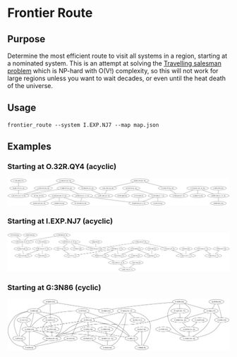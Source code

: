 # Frontier Route

## Purpose

Determine the most efficient route to visit all systems in a region, starting at a nominated system. This is an attempt at solving the [Travelling salesman problem](https://en.wikipedia.org/wiki/Travelling_salesman_problem) which is NP-hard with O(V!) complexity, so this will not work for large regions unless you want to wait decades, or even until the heat death of the universe.

## Usage

```
frontier_route --system I.EXP.NJ7 --map map.json
```

## Examples

### Starting at O.32R.QY4 (acyclic)

![logo](graph_O.32R.QY4_1737548859250.png)

### Starting at I.EXP.NJ7 (acyclic)

![logo](graph_I.EXP.NJ7_1737548704220.png)

### Starting at G:3N86 (cyclic)

![logo](graph_G:3N86_1737550010874.png)
